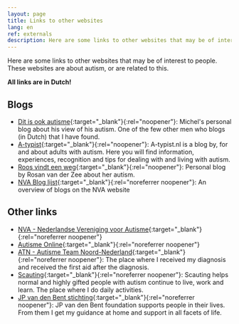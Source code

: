 ```yaml
---
layout: page
title: Links to other websites
lang: en
ref: externals
description: Here are some links to other websites that may be of interest to people. These websites are about autism, or are related to this.
---
```

Here are some links to other websites that may be of interest to people. These websites are about autism, or are related to this.

__All links are in Dutch!__

## Blogs

- [Dit is ook autisme](https://www.ditisookautisme.nl/){:target="_blank"}{:rel="noopener"}: Michel's personal blog about his view of his autism. One of the few other men who blogs (in Dutch) that I have found.
- [A-typist](https://a-typist.nl/){:target="_blank"}{:rel="noopener"}: A-typist.nl is a blog by, for and about adults with autism. Here you will find information, experiences, recognition and tips for dealing with and living with autism.
- [Roos vindt een weg](https://zeevanderrosan.wixsite.com/roosvindteenweg){:target="_blank"}{:rel="noopener"}: Personal blog by Rosan van der Zee about her autism.
- [NVA Blog lijst](https://www.autisme.nl/ervaringen/blogs-over-autisme/){:target="_blank"}{:rel="noreferrer noopener"}: An overview of blogs on the NVA website

## Other links

- [NVA - Nederlandse Vereniging voor Autisme](https://www.autisme.nl/){:target="_blank"}{:rel="noreferrer noopener"}
- [Autisme Online](https://www.autisme.online/){:target="_blank"}{:rel="noreferrer noopener"}
- [ATN - Autisme Team Noord-Nederland](https://www.lentis.nl/locaties/atn-drachten/){:target="_blank"}{:rel="noreferrer noopener"}: The place where I received my diagnosis and received the first aid after the diagnosis.
- [Scauting](https://scauting.nl/){:target="_blank"}{:rel="noreferrer noopener"}: Scauting helps normal and highly gifted people with autism continue to live, work and learn. The place where I do daily activities.
- [JP van den Bent stichting](https://www.jpvandenbent.nl/){:target="_blank"}{:rel="noreferrer noopener"}: JP van den Bent foundation supports people in their lives. From them I get my guidance at home and support in all facets of life.
